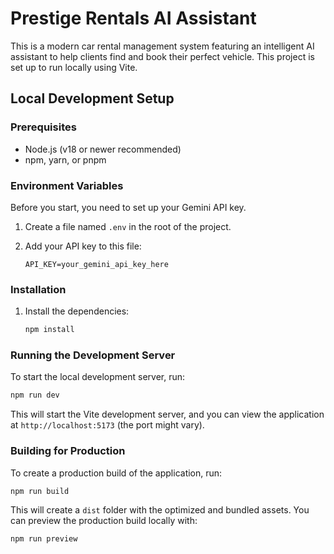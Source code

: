 # Prestige Rentals AI Assistant

This is a modern car rental management system featuring an intelligent AI assistant to help clients find and book their perfect vehicle. This project is set up to run locally using Vite.

## Local Development Setup

### Prerequisites

- Node.js (v18 or newer recommended)
- npm, yarn, or pnpm

### Environment Variables

Before you start, you need to set up your Gemini API key.

1.  Create a file named `.env` in the root of the project.
2.  Add your API key to this file:

    ```
    API_KEY=your_gemini_api_key_here
    ```

### Installation

1.  Install the dependencies:

    ```bash
    npm install
    ```

### Running the Development Server

To start the local development server, run:

```bash
npm run dev
```

This will start the Vite development server, and you can view the application at `http://localhost:5173` (the port might vary).

### Building for Production

To create a production build of the application, run:

```bash
npm run build
```

This will create a `dist` folder with the optimized and bundled assets. You can preview the production build locally with:

```bash
npm run preview
```
